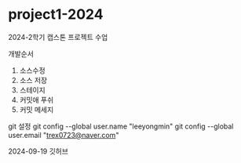 # project1-2024
2024-2학기 캡스톤 프로젝트 수업

개발순서
1. 소스수정
2. 소스 저장
3. 스테이지
4. 커밋애 푸쉬
5. 커밋 메세지

git 설정
git config --global user.name "leeyongmin"
git config --global user.email "trex0723@naver.com"

2024-09-19 깃허브 